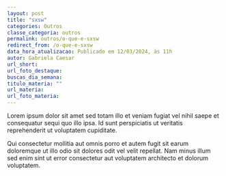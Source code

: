 ```yaml
---
layout: post
title: "sxsw"
categories: Outros
classe_categoria: outros
permalink: outros/o-que-e-sxsw
redirect_from: /o-que-e-sxsw
data_hora_atualizacao: Publicado em 12/03/2024, às 11h
autor: Gabriela Caesar
url_short: 
url_foto_destaque: 
buscas_dia_semana: 
titulo_materia: ""
url_materia: 
url_foto_materia: 
---
```

Lorem ipsum dolor sit amet sed totam illo et veniam fugiat vel nihil saepe et consequatur sequi quo illo ipsa. Id sunt perspiciatis ut veritatis reprehenderit ut voluptatem cupiditate. 

Qui consectetur mollitia aut omnis porro et autem fugit sit earum doloremque ut illo odio sit dolores odit vel velit repellat. Nam minus illum sed enim sint ut error consectetur aut voluptatem architecto et dolorum voluptatem. 

